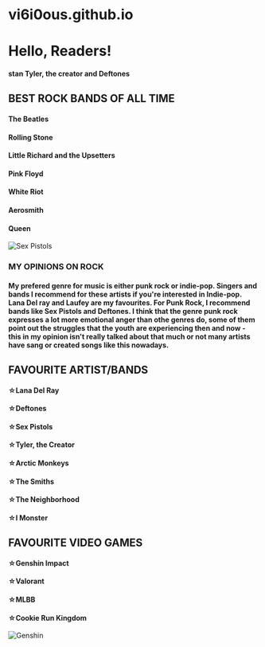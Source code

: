 # vi6i0ous.github.io

<h1>Hello, Readers!</h1>	
<h4>stan Tyler, the creator and Deftones</h4>	

<h2>BEST ROCK BANDS OF ALL TIME </h2>	
<h4>The Beatles </h4>	
<h4>Rolling Stone </h4>	
<h4>Little Richard and the Upsetters </h4>
<h4>Pink Floyd </h4>	
<h4>White Riot </h4>	
<h4>Aerosmith </h4>	
<h4>Queen </h4>	

![Sex Pistols](https://th.bing.com/th/id/R.7170e176e81724cb8a707be38ee4f6e6?rik=vygZmc9tya%2fiZg&riu=http%3a%2f%2fimg.wennermedia.com%2fsocial%2frs-6307-rectangle.jpg&ehk=5ed64IsAgb0IM0cqzxcpj2AbaaYIi8BDKaKRhrq%2b6Fo%3d&risl=&pid=ImgRaw&r=0)

<h3>MY OPINIONS ON ROCK </h3>	
<h4>My prefered genre for music is either punk rock or indie-pop. Singers and bands I recommend for these artists if you're interested in Indie-pop. Lana Del ray and Laufey are my favourites. For Punk Rock, I recommend bands like Sex Pistols and Deftones. I think that the genre punk rock expresses a lot more emotional anger than othe genres do, some of them point out the struggles that the youth are experiencing then and now - this in my opinion isn't really talked about that much or not many artists have sang or created songs like this nowadays. </h4>	

<h2>FAVOURITE ARTIST/BANDS </h2>	
<h4>☆Lana Del Ray </h4>	
<h4>☆Deftones </h4>	
<h4>☆Sex Pistols </h4>	
<h4>☆Tyler, the Creator </h4>	
<h4>☆Arctic Monkeys </h4>	
<h4>☆The Smiths </h4>	
<h4>☆The Neighborhood </h4>	
<h4>☆I Monster </h4>	

<h2>FAVOURITE VIDEO GAMES </h2>	
<h4>☆Genshin Impact </h4>
<h4>☆Valorant </h4>	
<h4>☆MLBB </h4>	
<h4>☆Cookie Run Kingdom </h4>	

![Genshin](https://www.google.com/url?sa=i&url=https%3A%2F%2Fgenshin-impact.fandom.com%2Ff%2Fp%2F4400000000000376787&psig=AOvVaw0rqT8AOGIygwMR64BIZG3o&ust=1673916372989000&source=images&cd=vfe&ved=0CA8QjRxqGAoTCMjzwcTuyvwCFQAAAAAdAAAAABC_Aw)
